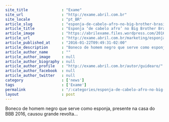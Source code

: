 ```yaml
---
site_title               : "Exame"
site_url                 : "http://exame.abril.com.br"
site_locale              : "pt_BR"
article_slug             : "esponja-de-cabelo-afro-no-big-brother-brasil-causa-revolta"
article_title            : "Esponja ‘de cabelo afro’ no Big Brother Brasil causa revolta"
article_image            : "https://abrilexame.files.wordpress.com/2016/09/size_960_16_9_boneco-esponja1.jpg?quality=70&strip=all&w=960"
article_url              : "http://exame.abril.com.br/marketing/esponja-de-cabelo-afro-no-big-brother-brasil-causa-revolta/"
article_published_at     : "2016-01-22T09:49:31-02:00"
article_description      : "Boneco de homem negro que serve como esponja, presente na casa do BBB 2016, causou grande revolta..."
article_author_name      : ""
article_author_image     : null
article_author_biography : null
article_author_profile   : "http://exame.abril.com.br/autor/guidearo/"
article_author_facebook  : null
article_author_twitter   : null
category                 : ['news']
tags                     : ['Exame']
permalink                : "/:categories/esponja-de-cabelo-afro-no-big-brother-brasil-causa-revolta/"
layout                   : post
---
```


Boneco de homem negro que serve como esponja, presente na casa do BBB 2016, causou grande revolta...
